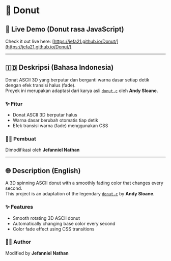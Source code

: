 # 🍩 Donut

## 🔗 Live Demo (Donut rasa JavaScript)
Check it out live here: [https://jefa21.github.io/Donut/](https://jefa21.github.io/Donut/)

---

## 🇮🇩 Deskripsi (Bahasa Indonesia)

Donat ASCII 3D yang berputar dan berganti warna dasar setiap detik dengan efek transisi halus (fade).  
Proyek ini merupakan adaptasi dari karya asli [`donut.c`](https://www.a1k0n.net/2011/07/20/donut-math.html) oleh **Andy Sloane**.

### ✨ Fitur
- Donat ASCII 3D berputar halus
- Warna dasar berubah otomatis tiap detik
- Efek transisi warna (fade) menggunakan CSS

### 👨‍💻 Pembuat
Dimodifikasi oleh **Jefanniel Nathan**

---

## 🌐 Description (English)

A 3D spinning ASCII donut with a smoothly fading color that changes every second.  
This project is an adaptation of the legendary [`donut.c`](https://www.a1k0n.net/2011/07/20/donut-math.html) by **Andy Sloane**.

### ✨ Features
- Smooth rotating 3D ASCII donut
- Automatically changing base color every second
- Color fade effect using CSS transitions

### 👨‍💻 Author
Modified by **Jefanniel Nathan**

